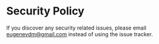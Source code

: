 # Security Policy

If you discover any security related issues, please email eugenevdm@gmail.com instead of using the issue tracker.
